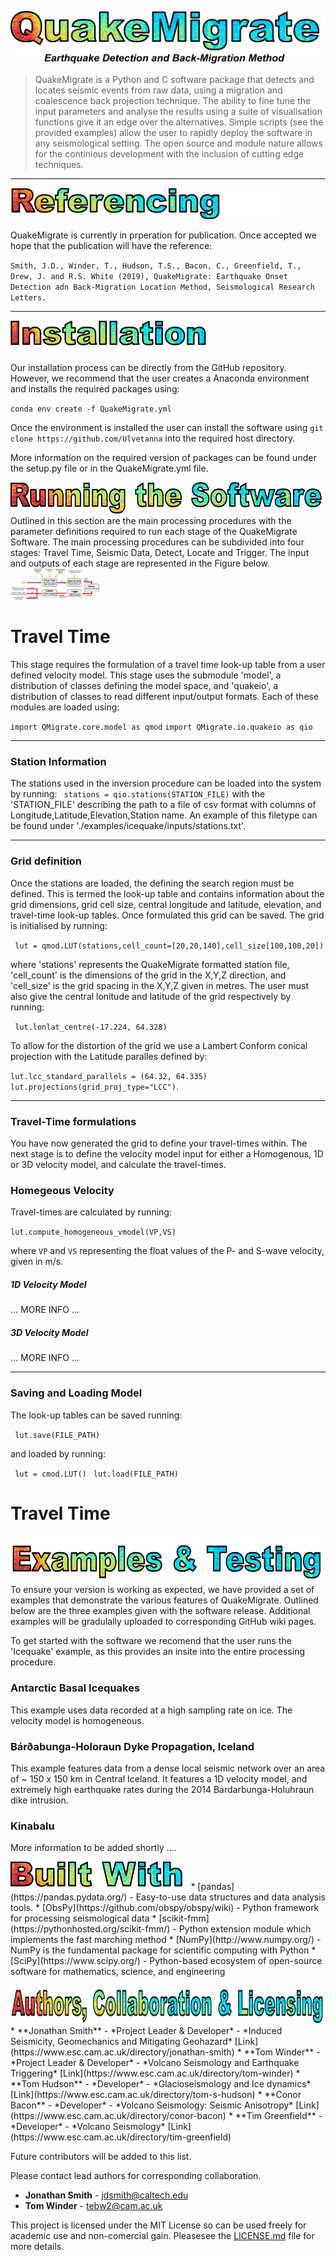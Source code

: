 
![](./QMigrate/Figures/Title.png)

> QuakeMigrate is a Python and C software package that detects and locates seismic events from raw data, using a migration and coalescence back projection technique. The ability to fine tune the input parameters and analyse the results using a suite of visualisation functions give it an edge over the alternatives. Simple scripts (see the provided examples) allow the user to rapidly deploy the software in any seismological setting. The open source and module nature allows for the continious development with the inclusion of cutting edge techniques. 

---
<img src="./QMigrate/Figures/References.png" alt="drawing" height="50"/>

QuakeMigrate is currently in prperation for publication. Once accepted we hope that the publication will have the reference: 
  
  `Smith, J.D., Winder, T., Hudson, T.S., Bacon, C., Greenfield, T., Drew, J. and R.S. White (2019), QuakeMigrate: Earthquake Onset Detection adn Back-Migration Location Method, Seismological Research Letters.`


---
<img src="./QMigrate/Figures/Installation.png" alt="drawing" height="50"/>

Our installation process can be directly from the GitHub repository. However, we recommend that the user creates a Anaconda environment and installs the required packages using:

`conda env create -f QuakeMigrate.yml`

Once the environment is installed the user can install the software using
`git clone https://github.com/Ulvetanna`
into the required host directory. 

More information on the required version of packages can be found under the setup.py file or in the QuakeMigrate.yml file.
<!----------------------------------------------------------------------->
<img src="./QMigrate/Figures/RunningSoftware.png" alt="drawing" height="50"/>
Outlined in this section are the main processing procedures with the parameter definitions required to run each stage of the QuakeMigrate Software. The main processing procedures can be subdivided into four stages: Travel Time, Seismic Data, Detect, Locate and Trigger. The input and outputs of each stage are represented in the Figure below. 

<img src="./QMigrate/FlowDiagram.pdf" alt="drawing" height="50"/>


# Travel Time
This stage requires the formulation of a travel time look-up table from a user defined velocity model. This stage uses the submodule 'model', a distribution of classes defining the model space, and 'quakeio', a distribution of classes to read different input/output formats. Each of these modules are loaded using:

`import QMigrate.core.model as qmod`
`import QMigrate.io.quakeio as qio`

---
### Station Information
The stations used in the inversion procedure can be loaded into the system by running:
` stations = qio.stations(STATION_FILE)`
with the 'STATION_FILE' describing the path to a file of csv format with columns of Longitude,Latitude,Elevation,Station name. An example of this filetype can be found under './examples/icequake/inputs/stations.txt'.

---
### Grid definition
Once the stations are loaded, the defining the search region must be defined. This is termed the look-up table and contains information about the grid dimensions, grid cell size, central longitude and latitude, elevation, and travel-time look-up tables. Once formulated this grid can be saved. The grid is initialised by running:

` lut = qmod.LUT(stations,cell_count=[20,20,140],cell_size[100,100,20])` 

where 'stations' represents the QuakeMigrate formatted station file,  'cell_count' is the dimensions of the grid in the X,Y,Z direction, and 'cell_size' is the grid spacing in the X,Y,Z given in metres. The user must also give the central lonitude and latitude of the grid respectively by running:

` lut.lonlat_centre(-17.224, 64.328)`

To allow for the distortion of the grid we use a Lambert Conform conical projection with the Latitude paralles defined by:

`lut.lcc_standard_parallels = (64.32, 64.335)`
`lut.projections(grid_proj_type="LCC")`. 

---
### Travel-Time formulations
You have now generated the grid to define your travel-times within. The next stage is to define the velocity model input for either a Homogenous, 1D or 3D velocity model, and calculate the travel-times.


### Homegeous Velocity
Travel-times are calculated by running:

`lut.compute_homogeneous_vmodel(VP,VS)`

where `VP` and `VS` representing the float values of the P- and S-wave velocity, given in m/s.

##### 1D Velocity Model
 ... MORE INFO ...
 
##### 3D Velocity Model
 ... MORE INFO ...

---
### Saving and Loading Model
The look-up tables can be saved running:
 
` lut.save(FILE_PATH)`

and loaded by running:

` lut = cmod.LUT()`
` lut.load(FILE_PATH)`

# Travel Time






<!----------------------------------------------------------------------->

<img src="./QMigrate/Figures/ExamplesTesting.png" alt="drawing" height="75"/>
To ensure your version is working as expected, we have provided a set of examples that demonstrate the various features of QuakeMigrate. Outlined below are the three examples given with the software release. Additional examples will be gradulally uploaded to corresponding GitHub wiki pages.

To get started with the software we recomend that the user runs the 'Icequake' example, as this provides an insite into the entire processing procedure. 

### Antarctic Basal Icequakes
This example uses data recorded at a high sampling rate on ice. The velocity model is homogeneous.

### Bárðabunga-Holoraun Dyke Propagation, Iceland
This example features data from a dense local seismic network over an area of ~ 150 x 150 km in Central Iceland. It features a 1D velocity model, and extremely high earthquake rates during the 2014 Bardarbunga-Holuhraun dike intrusion.

### Kinabalu
More information to be added shortly ....

<img src="./QMigrate/Figures/BuiltWith.png" alt="drawing" height="45"/>
* [pandas](https://pandas.pydata.org/) - Easy-to-use data structures and data analysis tools.
* [ObsPy](https://github.com/obspy/obspy/wiki) - Python framework for processing seismological data
* [scikit-fmm](https://pythonhosted.org/scikit-fmm/) - Python extension module which implements the fast marching method
* [NumPy](http://www.numpy.org/) - NumPy is the fundamental package for scientific computing with Python
* [SciPy](https://www.scipy.org/) - Python-based ecosystem of open-source software for mathematics, science, and engineering

<img src="./QMigrate/Figures/AuthorCollab.png" alt="drawing" height="75"/>
* **Jonathan Smith** - *Project Leader & Developer* - *Induced Seismicity, Geomechanics and Mitigating Geohazard* [Link](https://www.esc.cam.ac.uk/directory/jonathan-smith)
* **Tom Winder** - *Project Leader & Developer* - *Volcano Seismology and Earthquake Triggering* [Link](https://www.esc.cam.ac.uk/directory/tom-winder)
* **Tom Hudson**  - *Developer* - *Glacioseismology and Ice dynamics* [Link](https://www.esc.cam.ac.uk/directory/tom-s-hudson)
* **Conor Bacon** - *Developer* - *Volcano Seismology: Seismic Anisotropy* [Link](https://www.esc.cam.ac.uk/directory/conor-bacon)
* **Tim Greenfield** - *Developer* - *Volcano Seismology* [Link](https://www.esc.cam.ac.uk/directory/tim-greenfield)

Future contributors will be added to this list.

Please contact lead authors for corresponding collaboration.
* **Jonathan Smith** - jdsmith@caltech.edu
* **Tom Winder** - tebw2@cam.ac.uk

This project is licensed under the MIT License so can be used freely for academic use and non-comercial gain. Pleasesee the [LICENSE.md](LICENSE.md) file for more details.

